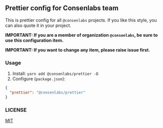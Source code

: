 ## Prettier config for Consenlabs team

This is prettier config for all `@consenlabs` projects. If you like this style, you can also quote it in your project.

**IMPORTANT: If you are a member of organization `@consenlabs`, be sure to use this configuration item.**

**IMPORTANT: If you want to change any item, please raise issue first.**

### Usage

1. Install: `yarn add @consenlabs/prettier -D`
2. Configure (`package.json`):

```json
{
  "prettier": "@consenlabs/prettier"
}
```

### LICENSE

[MIT](https://github.com/consenlabs/prettier/blob/master/LICENSE)
